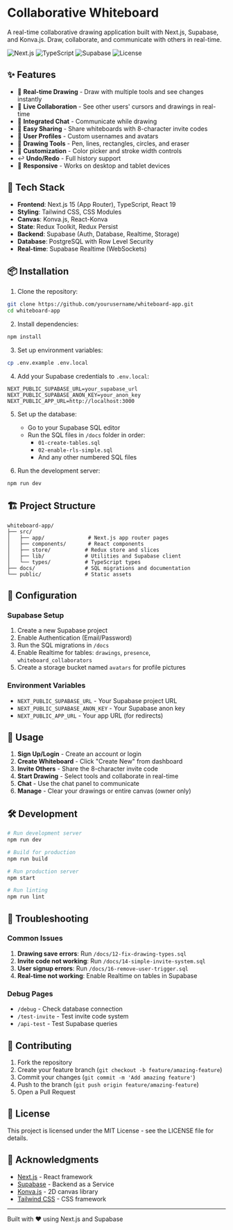 # Collaborative Whiteboard

A real-time collaborative drawing application built with Next.js, Supabase, and Konva.js. Draw, collaborate, and communicate with others in real-time.

![Next.js](https://img.shields.io/badge/Next.js-15-black)
![TypeScript](https://img.shields.io/badge/TypeScript-5.0-blue)
![Supabase](https://img.shields.io/badge/Supabase-Realtime-green)
![License](https://img.shields.io/badge/license-MIT-purple)

## ✨ Features

- 🎨 **Real-time Drawing** - Draw with multiple tools and see changes instantly
- 👥 **Live Collaboration** - See other users' cursors and drawings in real-time
- 💬 **Integrated Chat** - Communicate while drawing
- 🔗 **Easy Sharing** - Share whiteboards with 8-character invite codes
- 👤 **User Profiles** - Custom usernames and avatars
- 🎯 **Drawing Tools** - Pen, lines, rectangles, circles, and eraser
- 🎨 **Customization** - Color picker and stroke width controls
- ↩️ **Undo/Redo** - Full history support
- 📱 **Responsive** - Works on desktop and tablet devices

## 🚀 Tech Stack

- **Frontend**: Next.js 15 (App Router), TypeScript, React 19
- **Styling**: Tailwind CSS, CSS Modules
- **Canvas**: Konva.js, React-Konva
- **State**: Redux Toolkit, Redux Persist
- **Backend**: Supabase (Auth, Database, Realtime, Storage)
- **Database**: PostgreSQL with Row Level Security
- **Real-time**: Supabase Realtime (WebSockets)

## 📦 Installation

1. Clone the repository:
```bash
git clone https://github.com/yourusername/whiteboard-app.git
cd whiteboard-app
```

2. Install dependencies:
```bash
npm install
```

3. Set up environment variables:
```bash
cp .env.example .env.local
```

4. Add your Supabase credentials to `.env.local`:
```env
NEXT_PUBLIC_SUPABASE_URL=your_supabase_url
NEXT_PUBLIC_SUPABASE_ANON_KEY=your_anon_key
NEXT_PUBLIC_APP_URL=http://localhost:3000
```

5. Set up the database:
   - Go to your Supabase SQL editor
   - Run the SQL files in `/docs` folder in order:
     - `01-create-tables.sql`
     - `02-enable-rls-simple.sql`
     - And any other numbered SQL files

6. Run the development server:
```bash
npm run dev
```

## 🏗️ Project Structure

```
whiteboard-app/
├── src/
│   ├── app/              # Next.js app router pages
│   ├── components/       # React components
│   ├── store/           # Redux store and slices
│   ├── lib/             # Utilities and Supabase client
│   └── types/           # TypeScript types
├── docs/                # SQL migrations and documentation
└── public/              # Static assets
```

## 🔧 Configuration

### Supabase Setup

1. Create a new Supabase project
2. Enable Authentication (Email/Password)
3. Run the SQL migrations in `/docs`
4. Enable Realtime for tables: `drawings`, `presence`, `whiteboard_collaborators`
5. Create a storage bucket named `avatars` for profile pictures

### Environment Variables

- `NEXT_PUBLIC_SUPABASE_URL` - Your Supabase project URL
- `NEXT_PUBLIC_SUPABASE_ANON_KEY` - Your Supabase anon key
- `NEXT_PUBLIC_APP_URL` - Your app URL (for redirects)

## 📱 Usage

1. **Sign Up/Login** - Create an account or login
2. **Create Whiteboard** - Click "Create New" from dashboard
3. **Invite Others** - Share the 8-character invite code
4. **Start Drawing** - Select tools and collaborate in real-time
5. **Chat** - Use the chat panel to communicate
6. **Manage** - Clear your drawings or entire canvas (owner only)

## 🛠️ Development

```bash
# Run development server
npm run dev

# Build for production
npm run build

# Run production server
npm start

# Run linting
npm run lint
```

## 🐛 Troubleshooting

### Common Issues

1. **Drawing save errors**: Run `/docs/12-fix-drawing-types.sql`
2. **Invite code not working**: Run `/docs/14-simple-invite-system.sql`
3. **User signup errors**: Run `/docs/16-remove-user-trigger.sql`
4. **Real-time not working**: Enable Realtime on tables in Supabase

### Debug Pages

- `/debug` - Check database connection
- `/test-invite` - Test invite code system
- `/api-test` - Test Supabase queries

## 🤝 Contributing

1. Fork the repository
2. Create your feature branch (`git checkout -b feature/amazing-feature`)
3. Commit your changes (`git commit -m 'Add amazing feature'`)
4. Push to the branch (`git push origin feature/amazing-feature`)
5. Open a Pull Request

## 📄 License

This project is licensed under the MIT License - see the LICENSE file for details.

## 🙏 Acknowledgments

- [Next.js](https://nextjs.org/) - React framework
- [Supabase](https://supabase.com/) - Backend as a Service
- [Konva.js](https://konvajs.org/) - 2D canvas library
- [Tailwind CSS](https://tailwindcss.com/) - CSS framework

---

Built with ❤️ using Next.js and Supabase